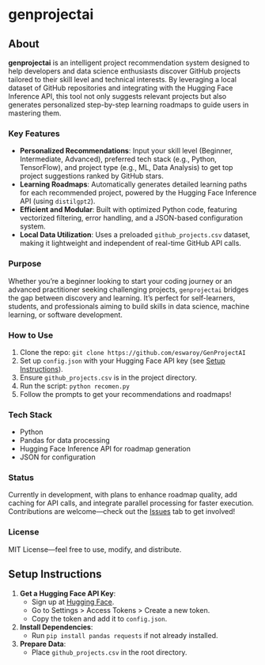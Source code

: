  
# genprojectai

## About

**genprojectai** is an intelligent project recommendation system designed to help developers and data science enthusiasts discover GitHub projects tailored to their skill level and technical interests. By leveraging a local dataset of GitHub repositories and integrating with the Hugging Face Inference API, this tool not only suggests relevant projects but also generates personalized step-by-step learning roadmaps to guide users in mastering them.

### Key Features
- **Personalized Recommendations**: Input your skill level (Beginner, Intermediate, Advanced), preferred tech stack (e.g., Python, TensorFlow), and project type (e.g., ML, Data Analysis) to get top project suggestions ranked by GitHub stars.
- **Learning Roadmaps**: Automatically generates detailed learning paths for each recommended project, powered by the Hugging Face Inference API (using `distilgpt2`).
- **Efficient and Modular**: Built with optimized Python code, featuring vectorized filtering, error handling, and a JSON-based configuration system.
- **Local Data Utilization**: Uses a preloaded `github_projects.csv` dataset, making it lightweight and independent of real-time GitHub API calls.

### Purpose
Whether you’re a beginner looking to start your coding journey or an advanced practitioner seeking challenging projects, `genprojectai` bridges the gap between discovery and learning. It’s perfect for self-learners, students, and professionals aiming to build skills in data science, machine learning, or software development.

### How to Use
1. Clone the repo: `git clone https://github.com/eswaroy/GenProjectAI`
2. Set up `config.json` with your Hugging Face API key (see [Setup Instructions](#setup-instructions)).
3. Ensure `github_projects.csv` is in the project directory.
4. Run the script: `python recomen.py`
5. Follow the prompts to get your recommendations and roadmaps!

### Tech Stack
- Python
- Pandas for data processing
- Hugging Face Inference API for roadmap generation
- JSON for configuration

### Status
Currently in development, with plans to enhance roadmap quality, add caching for API calls, and integrate parallel processing for faster execution. Contributions are welcome—check out the [Issues](https://github.com/yourusername/genprojectai/issues) tab to get involved!

### License
MIT License—feel free to use, modify, and distribute.

## Setup Instructions
1. **Get a Hugging Face API Key**:
   - Sign up at [Hugging Face](https://huggingface.co/).
   - Go to Settings > Access Tokens > Create a new token.
   - Copy the token and add it to `config.json`.
2. **Install Dependencies**:
   - Run `pip install pandas requests` if not already installed.
3. **Prepare Data**:
   - Place `github_projects.csv` in the root directory.

